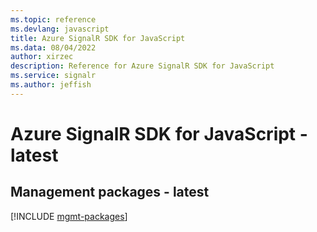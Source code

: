 ```yaml
---
ms.topic: reference
ms.devlang: javascript
title: Azure SignalR SDK for JavaScript
ms.data: 08/04/2022
author: xirzec
description: Reference for Azure SignalR SDK for JavaScript
ms.service: signalr
ms.author: jeffish
---
```

# Azure SignalR SDK for JavaScript - latest

## Management packages - latest
[!INCLUDE [mgmt-packages](signalr-mgmt-index.md)]